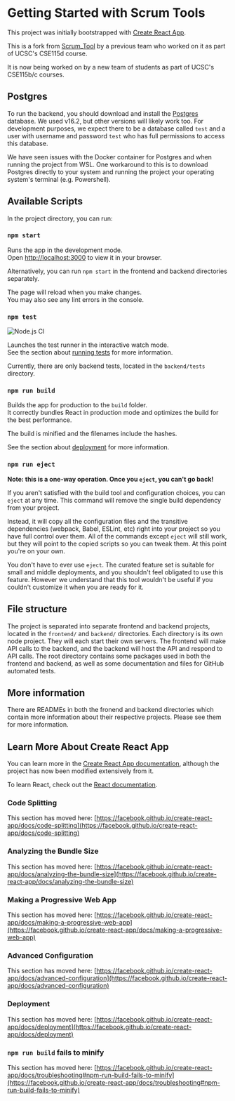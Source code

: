 # Getting Started with Scrum Tools

This project was initially bootstrapped with [Create React App](https://github.com/facebook/create-react-app).

This is a fork from [Scrum_Tool](https://github.com/SlugScrum/Scrum_Tool) by a previous team who worked on it as part of UCSC's CSE115d course.

It is now being worked on by a new team of students as part of UCSC's CSE115b/c courses.

## Postgres

To run the backend, you should download and install the [Postgres](https://www.postgresql.org/) database. We used v16.2, but other versions will likely work too. For development purposes, we expect there to be a database called `test` and a user with username and password `test` who has full permissions to access this database.

We have seen issues with the Docker container for Postgres and when running the project from WSL. One workaround to this is to download Postgres directly to your system and running the project your operating system's terminal (e.g. Powershell).

## Available Scripts

In the project directory, you can run:

### `npm start`

Runs the app in the development mode.\
Open [http://localhost:3000](http://localhost:3000) to view it in your browser.

Alternatively, you can run `npm start` in the frontend and backend directories separately.

The page will reload when you make changes.\
You may also see any lint errors in the console.

### `npm test`
![Node.js Cl](https://github.com/adhocmaster/ScrumMate/actions/workflows/node.js.yml/badge.svg)

Launches the test runner in the interactive watch mode.\
See the section about [running tests](https://facebook.github.io/create-react-app/docs/running-tests) for more information.

Currently, there are only backend tests, located in the `backend/tests` directory.

### `npm run build`

Builds the app for production to the `build` folder.\
It correctly bundles React in production mode and optimizes the build for the best performance.

The build is minified and the filenames include the hashes.

See the section about [deployment](https://facebook.github.io/create-react-app/docs/deployment) for more information.

### `npm run eject`

**Note: this is a one-way operation. Once you `eject`, you can't go back!**

If you aren't satisfied with the build tool and configuration choices, you can `eject` at any time. This command will remove the single build dependency from your project.

Instead, it will copy all the configuration files and the transitive dependencies (webpack, Babel, ESLint, etc) right into your project so you have full control over them. All of the commands except `eject` will still work, but they will point to the copied scripts so you can tweak them. At this point you're on your own.

You don't have to ever use `eject`. The curated feature set is suitable for small and middle deployments, and you shouldn't feel obligated to use this feature. However we understand that this tool wouldn't be useful if you couldn't customize it when you are ready for it.

## File structure

The project is separated into separate frontend and backend projects, located in the `frontend/` and `backend/` directories. Each directory is its own node project. They will each start their own servers. The frontend will make API calls to the backend, and the backend will host the API and respond to API calls. The root directory contains some packages used in both the frontend and backend, as well as some documentation and files for GitHub automated tests.

## More information

There are READMEs in both the fronend and backend directories which contain more information about their respective projects. Please see them for more information.

## Learn More About Create React App

You can learn more in the [Create React App documentation](https://facebook.github.io/create-react-app/docs/getting-started), although the project has now been modified extensively from it.

To learn React, check out the [React documentation](https://reactjs.org/).

### Code Splitting

This section has moved here: [https://facebook.github.io/create-react-app/docs/code-splitting](https://facebook.github.io/create-react-app/docs/code-splitting)

### Analyzing the Bundle Size

This section has moved here: [https://facebook.github.io/create-react-app/docs/analyzing-the-bundle-size](https://facebook.github.io/create-react-app/docs/analyzing-the-bundle-size)

### Making a Progressive Web App

This section has moved here: [https://facebook.github.io/create-react-app/docs/making-a-progressive-web-app](https://facebook.github.io/create-react-app/docs/making-a-progressive-web-app)

### Advanced Configuration

This section has moved here: [https://facebook.github.io/create-react-app/docs/advanced-configuration](https://facebook.github.io/create-react-app/docs/advanced-configuration)

### Deployment

This section has moved here: [https://facebook.github.io/create-react-app/docs/deployment](https://facebook.github.io/create-react-app/docs/deployment)

### `npm run build` fails to minify

This section has moved here: [https://facebook.github.io/create-react-app/docs/troubleshooting#npm-run-build-fails-to-minify](https://facebook.github.io/create-react-app/docs/troubleshooting#npm-run-build-fails-to-minify)
